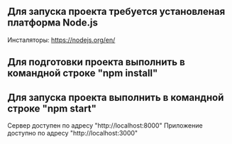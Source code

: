 ## Для запуска проекта требуется установленая платформа Node.js
Инсталяторы: https://nodejs.org/en/

## Для подготовки проекта выполнить в командной строке "npm install"

## Для запуска проекта выполнить в командной строке "npm start"
Сервер доступен по адресу "http://localhost:8000"
Приложение доступно по адресу "http://localhost:3000"
